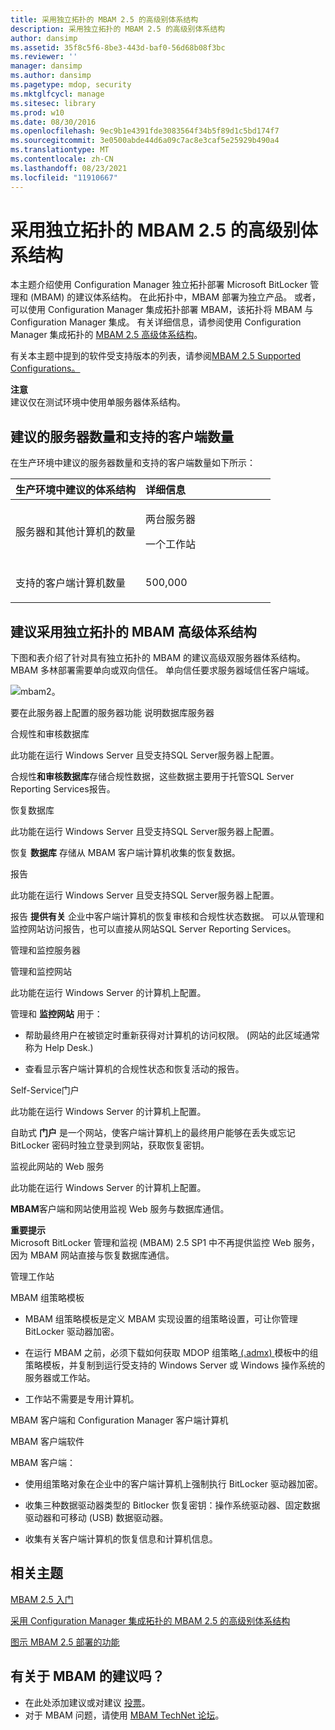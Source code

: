 ```yaml
---
title: 采用独立拓扑的 MBAM 2.5 的高级别体系结构
description: 采用独立拓扑的 MBAM 2.5 的高级别体系结构
author: dansimp
ms.assetid: 35f8c5f6-8be3-443d-baf0-56d68b08f3bc
ms.reviewer: ''
manager: dansimp
ms.author: dansimp
ms.pagetype: mdop, security
ms.mktglfcycl: manage
ms.sitesec: library
ms.prod: w10
ms.date: 08/30/2016
ms.openlocfilehash: 9ec9b1e4391fde3083564f34b5f89d1c5bd174f7
ms.sourcegitcommit: 3e0500abde44d6a09c7ac8e3caf5e25929b490a4
ms.translationtype: MT
ms.contentlocale: zh-CN
ms.lasthandoff: 08/23/2021
ms.locfileid: "11910667"
---
```

# <a name="high-level-architecture-of-mbam-25-with-stand-alone-topology"></a>采用独立拓扑的 MBAM 2.5 的高级别体系结构


本主题介绍使用 Configuration Manager 独立拓扑部署 Microsoft BitLocker 管理和 (MBAM) 的建议体系结构。 在此拓扑中，MBAM 部署为独立产品。 或者，可以使用 Configuration Manager 集成拓扑部署 MBAM，该拓扑将 MBAM 与 Configuration Manager 集成。 有关详细信息，请参阅使用 Configuration Manager 集成拓扑的 [MBAM 2.5 高级体系结构](high-level-architecture-of-mbam-25-with-configuration-manager-integration-topology.md)。

有关本主题中提到的软件受支持版本的列表，请参阅[MBAM 2.5 Supported Configurations。](mbam-25-supported-configurations.md)

**注意**  
建议仅在测试环境中使用单服务器体系结构。

 

## <a name="recommended-number-of-servers-and-supported-number-of-clients"></a>建议的服务器数量和支持的客户端数量


在生产环境中建议的服务器数量和支持的客户端数量如下所示：

<table>
<colgroup>
<col width="50%" />
<col width="50%" />
</colgroup>
<thead>
<tr class="header">
<th align="left">生产环境中建议的体系结构</th>
<th align="left">详细信息</th>
</tr>
</thead>
<tbody>
<tr class="odd">
<td align="left"><p>服务器和其他计算机的数量</p></td>
<td align="left"><p>两台服务器</p>
<p>一个工作站</p></td>
</tr>
<tr class="even">
<td align="left"><p>支持的客户端计算机数量</p></td>
<td align="left"><p>500,000</p></td>
</tr>
</tbody>
</table>

 

## <a name="recommended-mbam-high-level-architecture-with-the-stand-alone-topology"></a>建议采用独立拓扑的 MBAM 高级体系结构


下图和表介绍了针对具有独立拓扑的 MBAM 的建议高级双服务器体系结构。 MBAM 多林部署需要单向或双向信任。 单向信任要求服务器域信任客户端域。

![mbam2。](images/mbam2-5-2servers.png)

要在此服务器上配置的服务器功能 说明数据库服务器

合规性和审核数据库

此功能在运行 Windows Server 且受支持SQL Server服务器上配置。

合规性**和审核数据库**存储合规性数据，这些数据主要用于托管SQL Server Reporting Services报告。

恢复数据库

此功能在运行 Windows Server 且受支持SQL Server服务器上配置。

恢复 **数据库** 存储从 MBAM 客户端计算机收集的恢复数据。

报告

此功能在运行 Windows Server 且受支持SQL Server服务器上配置。

报告 **提供有关** 企业中客户端计算机的恢复审核和合规性状态数据。 可以从管理和监控网站访问报告，也可以直接从网站SQL Server Reporting Services。

管理和监控服务器

管理和监控网站

此功能在运行 Windows Server 的计算机上配置。

管理和 **监控网站** 用于：

-   帮助最终用户在被锁定时重新获得对计算机的访问权限。 (网站的此区域通常称为 Help Desk.) 

-   查看显示客户端计算机的合规性状态和恢复活动的报告。

Self-Service门户

此功能在运行 Windows Server 的计算机上配置。

自助式 **门户** 是一个网站，使客户端计算机上的最终用户能够在丢失或忘记 BitLocker 密码时独立登录到网站，获取恢复密钥。

监视此网站的 Web 服务

此功能在运行 Windows Server 的计算机上配置。

**MBAM**客户端和网站使用监视 Web 服务与数据库通信。

**重要提示**  
Microsoft BitLocker 管理和监视 (MBAM) 2.5 SP1 中不再提供监控 Web 服务，因为 MBAM 网站直接与恢复数据库通信。

 

管理工作站

MBAM 组策略模板

-   MBAM 组策略模板是定义 MBAM 实现设置的组策略设置，可让你管理 BitLocker 驱动器加密。

-   在运行 MBAM 之前，必须下载如何获取 MDOP 组策略[ (.admx) ](https://go.microsoft.com/fwlink/p/?LinkId=393941)模板中的组策略模板，并复制到运行受支持的 Windows Server 或 Windows 操作系统的服务器或工作站。

-   工作站不需要是专用计算机。

MBAM 客户端和 Configuration Manager 客户端计算机

MBAM 客户端软件

MBAM 客户端：

-   使用组策略对象在企业中的客户端计算机上强制执行 BitLocker 驱动器加密。

-   收集三种数据驱动器类型的 Bitlocker 恢复密钥：操作系统驱动器、固定数据驱动器和可移动 (USB) 数据驱动器。

-   收集有关客户端计算机的恢复信息和计算机信息。



## <a name="related-topics"></a>相关主题


[MBAM 2.5 入门](getting-started-with-mbam-25.md)

[采用 Configuration Manager 集成拓扑的 MBAM 2.5 的高级别体系结构](high-level-architecture-of-mbam-25-with-configuration-manager-integration-topology.md)

[图示 MBAM 2.5 部署的功能](illustrated-features-of-an-mbam-25-deployment.md)

 

## <a name="got-a-suggestion-for-mbam"></a>有关于 MBAM 的建议吗？
- 在此处添加建议或对建议 [投票](http://mbam.uservoice.com/forums/268571-microsoft-bitlocker-administration-and-monitoring)。 
- 对于 MBAM 问题，请使用 [MBAM TechNet 论坛](https://social.technet.microsoft.com/Forums/home?forum=mdopmbam)。 





